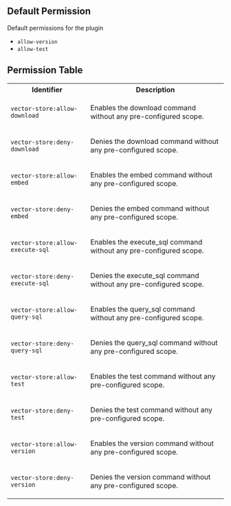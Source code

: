 ## Default Permission

Default permissions for the plugin

- `allow-version`
- `allow-test`

## Permission Table

<table>
<tr>
<th>Identifier</th>
<th>Description</th>
</tr>


<tr>
<td>

`vector-store:allow-download`

</td>
<td>

Enables the download command without any pre-configured scope.

</td>
</tr>

<tr>
<td>

`vector-store:deny-download`

</td>
<td>

Denies the download command without any pre-configured scope.

</td>
</tr>

<tr>
<td>

`vector-store:allow-embed`

</td>
<td>

Enables the embed command without any pre-configured scope.

</td>
</tr>

<tr>
<td>

`vector-store:deny-embed`

</td>
<td>

Denies the embed command without any pre-configured scope.

</td>
</tr>

<tr>
<td>

`vector-store:allow-execute-sql`

</td>
<td>

Enables the execute_sql command without any pre-configured scope.

</td>
</tr>

<tr>
<td>

`vector-store:deny-execute-sql`

</td>
<td>

Denies the execute_sql command without any pre-configured scope.

</td>
</tr>

<tr>
<td>

`vector-store:allow-query-sql`

</td>
<td>

Enables the query_sql command without any pre-configured scope.

</td>
</tr>

<tr>
<td>

`vector-store:deny-query-sql`

</td>
<td>

Denies the query_sql command without any pre-configured scope.

</td>
</tr>

<tr>
<td>

`vector-store:allow-test`

</td>
<td>

Enables the test command without any pre-configured scope.

</td>
</tr>

<tr>
<td>

`vector-store:deny-test`

</td>
<td>

Denies the test command without any pre-configured scope.

</td>
</tr>

<tr>
<td>

`vector-store:allow-version`

</td>
<td>

Enables the version command without any pre-configured scope.

</td>
</tr>

<tr>
<td>

`vector-store:deny-version`

</td>
<td>

Denies the version command without any pre-configured scope.

</td>
</tr>
</table>
